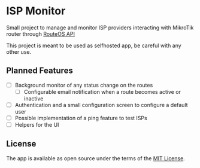 # ISP Monitor

Small project to manage and monitor ISP providers interacting with MikroTik router through [RouteOS API](https://rubygems.org/gems/routeros-api)

This project is meant to be used as selfhosted app, be careful with any other use.

## Planned Features

- [ ] Background monitor of any status change on the routes
    - [ ] Configurable email notification when a route becomes active or inactive
- [ ] Authentication and a small configuration screen to configure a default user
- [ ] Possible implementation of a ping feature to test ISPs
- [ ] Helpers for the UI

## License

The app is available as open source under the terms of the [MIT License](https://opensource.org/licenses/MIT).
